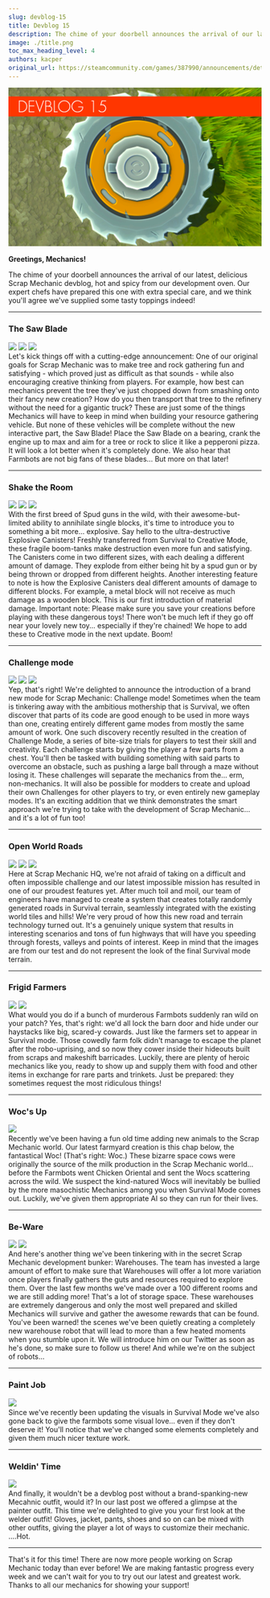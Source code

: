 ```yaml
---
slug: devblog-15
title: Devblog 15
description: The chime of your doorbell announces the arrival of our latest, delicious Scrap Mechanic devblog, hot and spicy from our development oven!
image: ./title.png
toc_max_heading_level: 4
authors: kacper
original_url: https://steamcommunity.com/games/387990/announcements/detail/1694926785205801393
---
```


<head>
    <meta name="twitter:card" content="summary_large_image" />
</head>

![](./title.png)

**Greetings, Mechanics!**

The chime of your doorbell announces the arrival of our latest, delicious Scrap
Mechanic devblog, hot and spicy from our development oven. Our expert chefs have
prepared this one with extra special care, and we think you'll agree we've
supplied some tasty toppings indeed!

<!--truncate-->

---

### The Saw Blade

![](https://i.imgur.com/4Lh5rFD.png) ![](https://i.imgur.com/TUEFJb1.gif)
![](https://i.imgur.com/xibbZFA.gif) <br/> Let's kick things off with a
cutting-edge announcement: One of our original goals for Scrap Mechanic was to
make tree and rock gathering fun and satisfying - which proved just as difficult
as that sounds - while also encouraging creative thinking from players. For
example, how best can mechanics prevent the tree they've just chopped down from
smashing onto their fancy new creation? How do you then transport that tree to
the refinery without the need for a gigantic truck? These are just some of the
things Mechanics will have to keep in mind when building your resource gathering
vehicle. But none of these vehicles will be complete without the new interactive
part, the Saw Blade! Place the Saw Blade on a bearing, crank the engine up to
max and aim for a tree or rock to slice it like a pepperoni pizza. It will look
a lot better when it's completely done. We also hear that Farmbots are not big
fans of these blades... But more on that later!

---

### Shake the Room

![](https://i.imgur.com/rlwXrUF.png) ![](https://i.imgur.com/sjdfPeo.gif)
![](https://i.imgur.com/xJc9HmG.gif) <br/> With the first breed of Spud guns in
the wild, with their awesome-but-limited ability to annihilate single blocks,
it's time to introduce you to something a bit more... explosive. Say hello to
the ultra-destructive Explosive Canisters! Freshly transferred from Survival to
Creative Mode, these fragile boom-tanks make destruction even more fun and
satisfying. The Canisters come in two different sizes, with each dealing a
different amount of damage. They explode from either being hit by a spud gun or
by being thrown or dropped from different heights. Another interesting feature
to note is how the Explosive Canisters deal different amounts of damage to
different blocks. For example, a metal block will not receive as much damage as
a wooden block. This is our first introduction of material damage. Important
note: Please make sure you save your creations before playing with these
dangerous toys! There won't be much left if they go off near your lovely new
toy... especially if they're chained! We hope to add these to Creative mode in
the next update. Boom!

---

### Challenge mode

![](https://i.imgur.com/RGYaXzO.png) ![](https://i.imgur.com/6MjTCr2.png)
![](https://i.imgur.com/n9iPmkt.png) <br/> Yep, that's right! We're delighted to
announce the introduction of a brand new mode for Scrap Mechanic: Challenge
mode! Sometimes when the team is tinkering away with the ambitious mothership
that is Survival, we often discover that parts of its code are good enough to be
used in more ways than one, creating entirely different game modes from mostly
the same amount of work. One such discovery recently resulted in the creation of
Challenge Mode, a series of bite-size trials for players to test their skill and
creativity. Each challenge starts by giving the player a few parts from a chest.
You'll then be tasked with building something with said parts to overcome an
obstacle, such as pushing a large ball through a maze without losing it. These
challenges will separate the mechanics from the... erm, non-mechanics. It will
also be possible for modders to create and upload their own Challenges for other
players to try, or even entirely new gameplay modes. It's an exciting addition
that we think demonstrates the smart approach we're trying to take with the
development of Scrap Mechanic... and it's a lot of fun too!

---

### Open World Roads

![](https://i.imgur.com/2Z27w0H.png) ![](https://i.imgur.com/ze8EGgI.gif)
![](https://i.imgur.com/XGQmw2m.gif) <br/> Here at Scrap Mechanic HQ, we're not
afraid of taking on a difficult and often impossible challenge and our latest
impossible mission has resulted in one of our proudest features yet. After much
toil and moil, our team of engineers have managed to create a system that
creates totally randomly generated roads in Survival terrain, seamlessly
integrated with the existing world tiles and hills! We're very proud of how this
new road and terrain technology turned out. It's a genuinely unique system that
results in interesting scenarios and tons of fun highways that will have you
speeding through forests, valleys and points of interest. Keep in mind that the
images are from our test and do not represent the look of the final Survival
mode terrain.

---

### Frigid Farmers

![](https://i.imgur.com/khmfP72.png) ![](https://i.imgur.com/9AcT58b.png) <br/>
What would you do if a bunch of murderous Farmbots suddenly ran wild on your
patch? Yes, that's right: we'd all lock the barn door and hide under our
haystacks like big, scared-y cowards. Just like the farmers set to appear in
Survival mode. Those cowedly farm folk didn't manage to escape the planet after
the robo-uprising, and so now they cower inside their hideouts built from scraps
and makeshift barricades. Luckily, there are plenty of heroic mechanics like
you, ready to show up and supply them with food and other items in exchange for
rare parts and trinkets. Just be prepared: they sometimes request the most
ridiculous things!

---

### Woc's Up

![](https://i.imgur.com/jHecD4W.png) <br/> Recently we've been having a fun old
time adding new animals to the Scrap Mechanic world. Our latest farmyard
creation is this chap below, the fantastical Woc! (That's right: Woc.) These
bizarre space cows were originally the source of the milk production in the
Scrap Mechanic world... before the Farmbots went Chicken Oriental and sent the
Wocs scattering across the wild. We suspect the kind-natured Wocs will
inevitably be bullied by the more masochistic Mechanics among you when Survival
Mode comes out. Luckily, we've given them appropriate AI so they can run for
their lives.

---

### Be-Ware

![](https://i.imgur.com/k1RxZy3.png) ![](https://i.imgur.com/6IqZz3f.png) <br/>
And here's another thing we've been tinkering with in the secret Scrap Mechanic
development bunker: Warehouses. The team has invested a large amount of effort
to make sure that Warehouses will offer a lot more variation once players
finally gathers the guts and resources required to explore them. Over the last
few months we've made over a 100 different rooms and we are still adding more!
That's a lot of storage space. These warehouses are extremely dangerous and only
the most well prepared and skilled Mechanics will survive and gather the awesome
rewards that can be found. You've been warned! the scenes we've been quietly
creating a completely new warehouse robot that will lead to more than a few
heated moments when you stumble upon it. We will introduce him on our Twitter as
soon as he's done, so make sure to follow us there! And while we're on the
subject of robots...

---

### Paint Job

![](https://i.imgur.com/6Srfe1f.jpg) <br/> Since we've recently been updating
the visuals in Survival Mode we've also gone back to give the farmbots some
visual love... even if they don't deserve it! You'll notice that we've changed
some elements completely and given them much nicer texture work.

---

### Weldin' Time

![](https://i.imgur.com/vK8GtTm.png) <br/> And finally, it wouldn't be a devblog
post without a brand-spanking-new Mecahnic outfit, would it? In our last post we
offered a glimpse at the painter outfit. This time we're delighted to give you
your first look at the welder outfit! Gloves, jacket, pants, shoes and so on can
be mixed with other outfits, giving the player a lot of ways to customize their
mechanic. ....Hot.

---

That's it for this time! There are now more people working on Scrap Mechanic
today than ever before! We are making fantastic progress every week and we can't
wait for you to try out our latest and greatest work. Thanks to all our
mechanics for showing your support!
